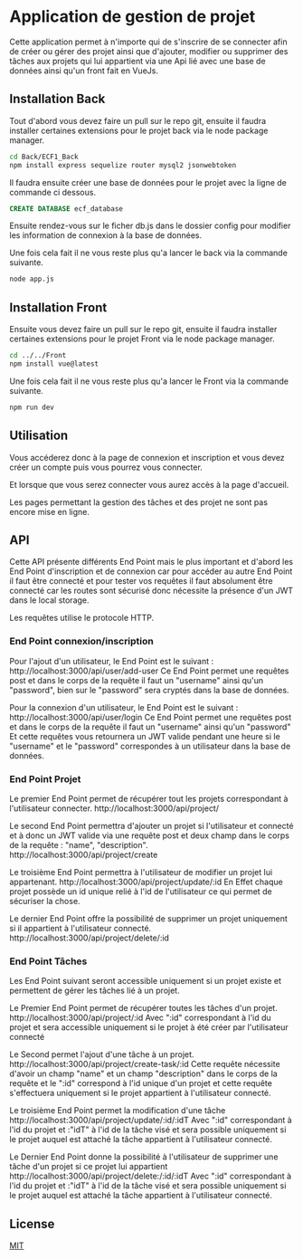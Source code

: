 # Application de gestion de projet

Cette application permet à n'importe qui de s'inscrire de se connecter afin de créer ou gérer des projet ainsi que d'ajouter, modifier ou supprimer des tâches aux projets qui lui appartient via une Api lié avec une base de données ainsi qu'un front fait en VueJs.

## Installation Back

Tout d'abord vous devez faire un pull sur le repo git, ensuite il faudra installer certaines extensions pour le projet back via le node package manager.

```bash
cd Back/ECF1_Back
npm install express sequelize router mysql2 jsonwebtoken
```
Il faudra ensuite créer une base de données pour le projet avec la ligne de commande ci dessous.
```sql
CREATE DATABASE ecf_database
```
Ensuite rendez-vous sur le ficher db.js dans le dossier config pour modifier les information de connexion à la base de données.

Une fois cela fait il ne vous reste plus qu'a lancer le back via la commande suivante.

```bash
node app.js
```

## Installation Front

Ensuite vous devez faire un pull sur le repo git, ensuite il faudra installer certaines extensions pour le projet Front via le node package manager.

```bash
cd ../../Front
npm install vue@latest

```


Une fois cela fait il ne vous reste plus qu'a lancer le Front via la commande suivante.

```bash
npm run dev
```

## Utilisation

Vous accéderez donc à la page de connexion et inscription et vous devez créer un compte puis vous pourrez vous connecter.

Et lorsque que vous serez connecter vous aurez accès à la page d'accueil.

Les pages permettant la gestion des tâches et des projet ne sont pas encore mise en ligne.




## API
Cette API présente différents End Point mais le plus important et d'abord les End Point d'inscription et de connexion car pour accéder au autre End Point il faut être connecté et pour tester vos requêtes il faut absolument être connecté car les routes sont sécurisé donc nécessite la présence d'un JWT dans le local storage.

Les requêtes utilise le protocole HTTP.

### End Point connexion/inscription

Pour l'ajout d'un utilisateur, le End Point est le suivant : http://localhost:3000/api/user/add-user
Ce End Point permet une requêtes post et dans le corps de la requête il faut un "username" ainsi qu'un "password", bien sur le "password" sera cryptés dans la base de données.

Pour la connexion d'un utilisateur, le End Point est le suivant : http://localhost:3000/api/user/login
Ce End Point permet une requêtes post et dans le corps de la requête il faut un "username" ainsi qu'un "password"
Et cette requêtes vous retournera un JWT valide pendant une heure si le "username" et le "password" correspondes à un utilisateur dans la base de données.

### End Point Projet
Le premier End Point permet de récupérer tout les projets correspondant à l'utilisateur connecter.
http://localhost:3000/api/project/


Le second End Point permettra d'ajouter un projet si l'utilisateur et connecté et à donc un JWT valide via une requête post et deux champ dans le corps de la requête : "name", "description".
http://localhost:3000/api/project/create

Le troisième End Point permettra à l'utilisateur de modifier un projet lui appartenant.
http://localhost:3000/api/project/update/:id
En Effet chaque projet possède un id unique relié à l'id de l'utilisateur ce qui permet de sécuriser la chose.

Le dernier End Point offre la possibilité de supprimer un projet uniquement si il appartient à l'utilisateur connecté.
http://localhost:3000/api/project/delete/:id

### End Point Tâches

Les End Point suivant seront accessible uniquement si un projet existe et permettent de gérer les tâches lié à un projet.

Le Premier End Point permet de récupérer toutes les tâches d'un projet.
http://localhost:3000/api/project/:id
Avec ":id" correspondant à l'id du projet et sera accessible uniquement si le projet à été créer par l'utilisateur connecté 


Le Second permet l'ajout d'une tâche à un projet.
http://localhost:3000/api/project/create-task/:id
Cette requête nécessite d'avoir un champ "name" et un champ "description" dans le corps de la requête et le ":id" correspond à l'id unique d'un projet et cette requête s'effectuera uniquement si le projet appartient à l'utilisateur connecté.

Le troisième End Point permet la modification d'une tâche
http://localhost:3000/api/project/update/:id/:idT
Avec ":id" correspondant à l'id du projet et :"idT" à l'id de la tâche visé et sera possible uniquement si le projet auquel est attaché la tâche appartient à l'utilisateur connecté.

Le Dernier End Point donne la possibilité à l'utilisateur de supprimer une tâche d'un projet si ce projet lui appartient
http://localhost:3000/api/project/delete:/:id/:idT
Avec ":id" correspondant à l'id du projet et :"idT" à l'id de la tâche visé et sera possible uniquement si le projet auquel est attaché la tâche appartient à l'utilisateur connecté.

 

## License

[MIT](https://choosealicense.com/licenses/mit/)